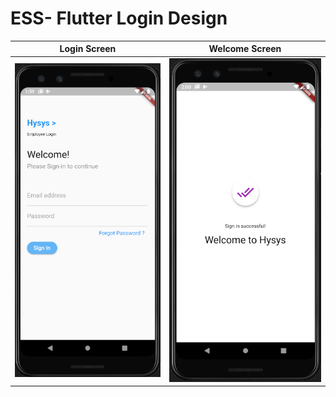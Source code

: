 # ESS- Flutter Login Design
Login Screen | Welcome Screen
:-------------------------:|:-------------------------:
![](/images/login_screen.png) | ![](/images/welcome_screen.png)
